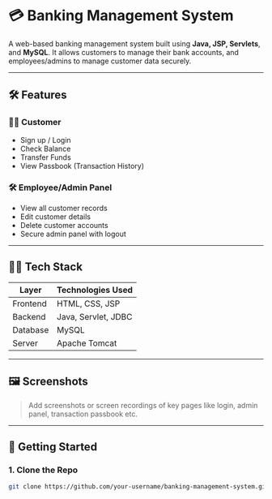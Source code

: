 # 💳 Banking Management System

A web-based banking management system built using **Java, JSP, Servlets**, and **MySQL**. It allows customers to manage their bank accounts, and employees/admins to manage customer data securely.

---

## 🛠️ Features

### 🧑‍💼 Customer
- Sign up / Login
- Check Balance
- Transfer Funds
- View Passbook (Transaction History)

### 🛠️ Employee/Admin Panel
- View all customer records
- Edit customer details
- Delete customer accounts
- Secure admin panel with logout

---

## 🧑‍💻 Tech Stack

| Layer     | Technologies Used |
|-----------|-------------------|
| Frontend  | HTML, CSS, JSP     |
| Backend   | Java, Servlet, JDBC |
| Database  | MySQL              |
| Server    | Apache Tomcat      |

---

## 🖼️ Screenshots

> Add screenshots or screen recordings of key pages like login, admin panel, transaction passbook etc.

---

## 🚀 Getting Started

### 1. Clone the Repo
```bash
git clone https://github.com/your-username/banking-management-system.git
